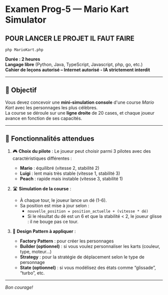 # Examen Prog-5 — Mario Kart Simulator

## POUR LANCER LE PROJET IL FAUT FAIRE

```
php MarioKart.php
```

**Durée : 2 heures**  
**Langage libre** (Python, Java, TypeScript, Javascript, php, go, etc.)  
**Cahier de leçons autorisé – Internet autorisé - IA strictement interdit**

---

## 🎯 Objectif

Vous devez concevoir une **mini-simulation console** d'une course _Mario Kart_ avec les personnages les plus célèbres.  
La course se déroule sur une **ligne droite** de 20 cases, et chaque joueur avance en fonction de ses capacités.

---

## 👾 Fonctionnalités attendues

1. 🎮 **Choix du pilote** : Le joueur peut choisir parmi 3 pilotes avec des caractéristiques différentes :

   - **Mario** : équilibré (vitesse 2, stabilité 2)
   - **Luigi** : lent mais très stable (vitesse 1, stabilité 3)
   - **Peach** : rapide mais instable (vitesse 3, stabilité 1)

2. 🛣️ **Simulation de la course** :

   - À chaque tour, le joueur lance un dé (1-6).
   - Sa position est mise à jour selon :
     - `nouvelle_position = position_actuelle + (vitesse * dé)`
     - Si le résultat du dé est un 6 et que la stabilité < 2, le joueur glisse : il ne bouge pas ce tour.

3. 🧠 **Design Pattern à appliquer** :
   - **Factory Pattern** : pour créer les personnages
   - **Builder (optionnel)** : si vous voulez personnaliser les karts (couleur, type, moteur…)
   - **Strategy** : pour la stratégie de déplacement selon le type de personnage
   - **State (optionnel)** : si vous modélisez des états comme “glissade”, “turbo”, etc.

---

_Bon courage!_
